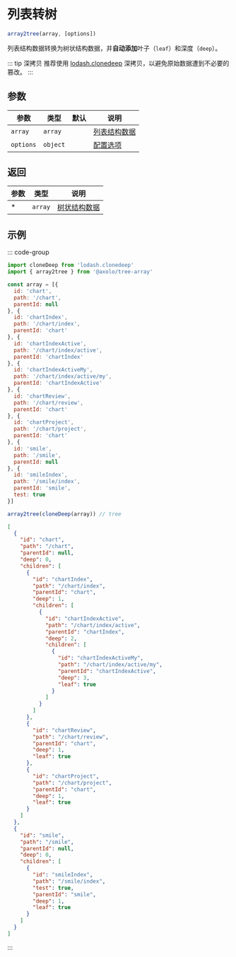 # 列表转树

```js
array2tree(array, [options])
```

列表结构数据转换为树状结构数据，并**自动添加**叶子（`leaf`）和深度（`deep`）。

::: tip 深拷贝
推荐使用 [lodash.clonedeep] 深拷贝，以避免原始数据遭到不必要的篡改。
:::

## 参数

|   参数    |   类型   | 默认 |               说明               |
| --------- | -------- | ---- | -------------------------------- |
| `array`   | `array`  |      | [列表结构数据](./param.md#array) |
| `options` | `object` |      | [配置选项](./param.md#options)   |

## 返回

| 参数 |  类型   |              说明               |
| ---- | ------- | ------------------------------- |
| *    | `array` | [树状结构数据](./param.md#tree) |

## 示例

::: code-group
```js [调用]
import cloneDeep from 'lodash.clonedeep'
import { array2tree } from '@axolo/tree-array'

const array = [{
  id: 'chart',
  path: '/chart',
  parentId: null
}, {
  id: 'chartIndex',
  path: '/chart/index',
  parentId: 'chart'
}, {
  id: 'chartIndexActive',
  path: '/chart/index/active',
  parentId: 'chartIndex'
}, {
  id: 'chartIndexActiveMy',
  path: '/chart/index/active/my',
  parentId: 'chartIndexActive'
}, {
  id: 'chartReview',
  path: '/chart/review',
  parentId: 'chart'
}, {
  id: 'chartProject',
  path: '/chart/project',
  parentId: 'chart'
}, {
  id: 'smile',
  path: '/smile',
  parentId: null
}, {
  id: 'smileIndex',
  path: '/smile/index',
  parentId: 'smile',
  test: true
}]

array2tree(cloneDeep(array)) // tree
```

```json [结果]
[
  {
    "id": "chart",
    "path": "/chart",
    "parentId": null,
    "deep": 0,
    "children": [
      {
        "id": "chartIndex",
        "path": "/chart/index",
        "parentId": "chart",
        "deep": 1,
        "children": [
          {
            "id": "chartIndexActive",
            "path": "/chart/index/active",
            "parentId": "chartIndex",
            "deep": 2,
            "children": [
              {
                "id": "chartIndexActiveMy",
                "path": "/chart/index/active/my",
                "parentId": "chartIndexActive",
                "deep": 3,
                "leaf": true
              }
            ]
          }
        ]
      },
      {
        "id": "chartReview",
        "path": "/chart/review",
        "parentId": "chart",
        "deep": 1,
        "leaf": true
      },
      {
        "id": "chartProject",
        "path": "/chart/project",
        "parentId": "chart",
        "deep": 1,
        "leaf": true
      }
    ]
  },
  {
    "id": "smile",
    "path": "/smile",
    "parentId": null,
    "deep": 0,
    "children": [
      {
        "id": "smileIndex",
        "path": "/smile/index",
        "test": true,
        "parentId": "smile",
        "deep": 1,
        "leaf": true
      }
    ]
  }
]
```
:::

[lodash.clonedeep]: https://www.npmjs.com/package/lodash.clonedeep
